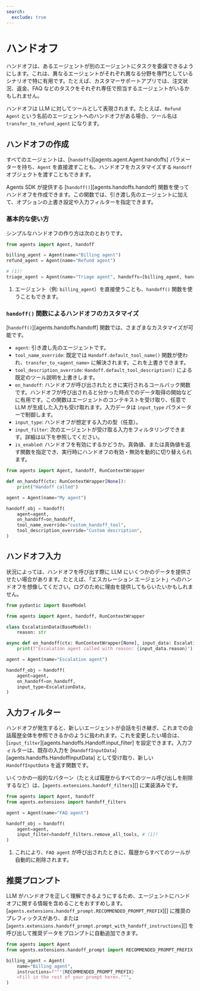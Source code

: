 ```yaml
---
search:
  exclude: true
---
```

# ハンドオフ

ハンドオフは、あるエージェントが別のエージェントにタスクを委譲できるようにします。これは、異なるエージェントがそれぞれ異なる分野を専門としているシナリオで特に有用です。たとえば、カスタマーサポートアプリでは、注文状況、返金、FAQ などのタスクをそれぞれ専任で担当するエージェントがいるかもしれません。

ハンドオフは LLM に対してツールとして表現されます。たとえば、`Refund Agent` という名前のエージェントへのハンドオフがある場合、ツール名は `transfer_to_refund_agent` になります。

## ハンドオフの作成

すべてのエージェントは、[`handoffs`][agents.agent.Agent.handoffs] パラメーターを持ち、`Agent` を直接渡すことも、ハンドオフをカスタマイズする `Handoff` オブジェクトを渡すこともできます。

Agents SDK が提供する [`handoff()`][agents.handoffs.handoff] 関数を使ってハンドオフを作成できます。この関数では、引き渡し先のエージェントに加えて、オプションの上書き設定や入力フィルターを指定できます。

### 基本的な使い方

シンプルなハンドオフの作り方は次のとおりです。

```python
from agents import Agent, handoff

billing_agent = Agent(name="Billing agent")
refund_agent = Agent(name="Refund agent")

# (1)!
triage_agent = Agent(name="Triage agent", handoffs=[billing_agent, handoff(refund_agent)])
```

1. エージェント（例: `billing_agent`）を直接使うことも、`handoff()` 関数を使うこともできます。

### `handoff()` 関数によるハンドオフのカスタマイズ

[`handoff()`][agents.handoffs.handoff] 関数では、さまざまなカスタマイズが可能です。

-   `agent`: 引き渡し先のエージェントです。
-   `tool_name_override`: 既定では `Handoff.default_tool_name()` 関数が使われ、`transfer_to_<agent_name>` に解決されます。これを上書きできます。
-   `tool_description_override`: `Handoff.default_tool_description()` による既定のツール説明を上書きします。
-   `on_handoff`: ハンドオフが呼び出されたときに実行されるコールバック関数です。ハンドオフが呼び出されると分かった時点でのデータ取得の開始などに有用です。この関数はエージェントのコンテキストを受け取り、任意で LLM が生成した入力も受け取れます。入力データは `input_type` パラメーターで制御します。
-   `input_type`: ハンドオフが想定する入力の型（任意）。
-   `input_filter`: 次のエージェントが受け取る入力をフィルタリングできます。詳細は以下を参照してください。
-   `is_enabled`: ハンドオフを有効にするかどうか。真偽値、または真偽値を返す関数を指定でき、実行時にハンドオフの有効・無効を動的に切り替えられます。

```python
from agents import Agent, handoff, RunContextWrapper

def on_handoff(ctx: RunContextWrapper[None]):
    print("Handoff called")

agent = Agent(name="My agent")

handoff_obj = handoff(
    agent=agent,
    on_handoff=on_handoff,
    tool_name_override="custom_handoff_tool",
    tool_description_override="Custom description",
)
```

## ハンドオフ入力

状況によっては、ハンドオフを呼び出す際に LLM にいくつかのデータを提供させたい場合があります。たとえば、「エスカレーション エージェント」へのハンドオフを想像してください。ログのために理由を提供してもらいたいかもしれません。

```python
from pydantic import BaseModel

from agents import Agent, handoff, RunContextWrapper

class EscalationData(BaseModel):
    reason: str

async def on_handoff(ctx: RunContextWrapper[None], input_data: EscalationData):
    print(f"Escalation agent called with reason: {input_data.reason}")

agent = Agent(name="Escalation agent")

handoff_obj = handoff(
    agent=agent,
    on_handoff=on_handoff,
    input_type=EscalationData,
)
```

## 入力フィルター

ハンドオフが発生すると、新しいエージェントが会話を引き継ぎ、これまでの会話履歴全体を参照できるかのように扱われます。これを変更したい場合は、[`input_filter`][agents.handoffs.Handoff.input_filter] を設定できます。入力フィルターは、既存の入力を [`HandoffInputData`][agents.handoffs.HandoffInputData] として受け取り、新しい `HandoffInputData` を返す関数です。

いくつかの一般的なパターン（たとえば履歴からすべてのツール呼び出しを削除するなど）は、[`agents.extensions.handoff_filters`][] に実装済みです。

```python
from agents import Agent, handoff
from agents.extensions import handoff_filters

agent = Agent(name="FAQ agent")

handoff_obj = handoff(
    agent=agent,
    input_filter=handoff_filters.remove_all_tools, # (1)!
)
```

1. これにより、`FAQ agent` が呼び出されたときに、履歴からすべてのツールが自動的に削除されます。

## 推奨プロンプト

LLM がハンドオフを正しく理解できるようにするため、エージェントにハンドオフに関する情報を含めることをおすすめします。[`agents.extensions.handoff_prompt.RECOMMENDED_PROMPT_PREFIX`][] に推奨のプレフィックスがあり、または [`agents.extensions.handoff_prompt.prompt_with_handoff_instructions`][] を呼び出して推奨データをプロンプトに自動追加できます。

```python
from agents import Agent
from agents.extensions.handoff_prompt import RECOMMENDED_PROMPT_PREFIX

billing_agent = Agent(
    name="Billing agent",
    instructions=f"""{RECOMMENDED_PROMPT_PREFIX}
    <Fill in the rest of your prompt here>.""",
)
```